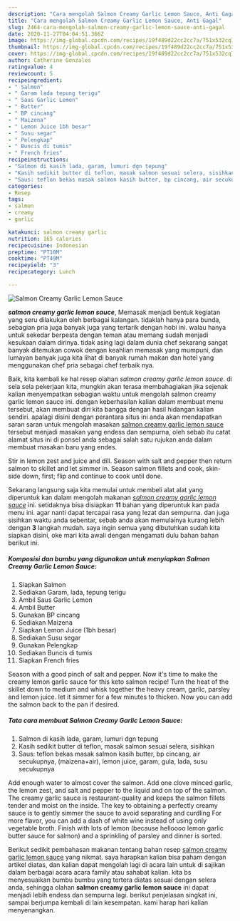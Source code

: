 ```yaml
---
description: "Cara mengolah Salmon Creamy Garlic Lemon Sauce, Anti Gagal"
title: "Cara mengolah Salmon Creamy Garlic Lemon Sauce, Anti Gagal"
slug: 2464-cara-mengolah-salmon-creamy-garlic-lemon-sauce-anti-gagal
date: 2020-11-27T04:04:51.366Z
image: https://img-global.cpcdn.com/recipes/19f489d22cc2cc7a/751x532cq70/salmon-creamy-garlic-lemon-sauce-foto-resep-utama.jpg
thumbnail: https://img-global.cpcdn.com/recipes/19f489d22cc2cc7a/751x532cq70/salmon-creamy-garlic-lemon-sauce-foto-resep-utama.jpg
cover: https://img-global.cpcdn.com/recipes/19f489d22cc2cc7a/751x532cq70/salmon-creamy-garlic-lemon-sauce-foto-resep-utama.jpg
author: Catherine Gonzales
ratingvalue: 4
reviewcount: 5
recipeingredient:
- " Salmon"
- " Garam lada tepung terigu"
- " Saus Garlic Lemon"
- " Butter"
- " BP cincang"
- " Maizena"
- " Lemon Juice 1bh besar"
- " Susu segar"
- " Pelengkap"
- " Buncis di tumis"
- " French fries"
recipeinstructions:
- "Salmon di kasih lada, garam, lumuri dgn tepung"
- "Kasih sedikit butter di teflon, masak salmon sesuai selera, sisihkan"
- "Saus: teflon bekas masak salmon kasih butter, bp cincang, air secukupnya, (maizena+air), lemon juice, garam, gula, lada, susu secukupnya"
categories:
- Resep
tags:
- salmon
- creamy
- garlic

katakunci: salmon creamy garlic 
nutrition: 165 calories
recipecuisine: Indonesian
preptime: "PT10M"
cooktime: "PT49M"
recipeyield: "3"
recipecategory: Lunch

---
```



![Salmon Creamy Garlic Lemon Sauce](https://img-global.cpcdn.com/recipes/19f489d22cc2cc7a/751x532cq70/salmon-creamy-garlic-lemon-sauce-foto-resep-utama.jpg)

<b><i>salmon creamy garlic lemon sauce</i></b>, Memasak menjadi bentuk kegiatan yang seru dilakukan oleh berbagai kalangan. tidaklah hanya para bunda, sebagian pria juga banyak juga yang tertarik dengan hobi ini. walau hanya untuk sekedar berpesta dengan teman atau memang sudah menjadi kesukaan dalam dirinya. tidak asing lagi dalam dunia chef sekarang sangat banyak ditemukan cowok dengan keahlian memasak yang mumpuni, dan lumayan banyak juga kita lihat di banyak rumah makan dan hotel yang menggunakan chef pria sebagai chef terbaik nya.

Baik, kita kembali ke hal resep olahan <i>salmon creamy garlic lemon sauce</i>. di sela sela pekerjaan kita, mungkin akan terasa membahagiakan jika sejenak kalian menyempatkan sebagian waktu untuk mengolah salmon creamy garlic lemon sauce ini. dengan keberhasilan kalian dalam membuat menu tersebut, akan membuat diri kita bangga dengan hasil hidangan kalian sendiri. apalagi disini dengan perantara situs ini anda akan mendapatkan saran saran untuk mengolah masakan <u>salmon creamy garlic lemon sauce</u> tersebut menjadi masakan yang endess dan sempurna, oleh sebab itu catat alamat situs ini di ponsel anda sebagai salah satu rujukan anda dalam membuat masakan baru yang endes.

Stir in lemon zest and juice and dill. Season with salt and pepper then return salmon to skillet and let simmer in. Season salmon fillets and cook, skin-side down, first; flip and continue to cook until done.


Sekarang langsung saja kita memulai untuk membeli alat alat yang diperuntuk kan dalam mengolah makanan <u><i>salmon creamy garlic lemon sauce</i></u> ini. setidaknya bisa disiapkan <b>11</b> bahan yang diperuntuk kan pada menu ini. agar nanti dapat tercapai rasa yang lezat dan sempurna. dan juga sisihkan waktu anda sebentar, sebab anda akan memulainya kurang lebih dengan <b>3</b> langkah mudah. saya ingin semua yang dibutuhkan sudah kita siapkan disini, oke mari kita awali dengan mengamati dulu bahan bahan berikut ini.

<!--inarticleads1-->

##### Komposisi dan bumbu yang digunakan untuk menyiapkan Salmon Creamy Garlic Lemon Sauce:

1. Siapkan  Salmon
1. Sediakan  Garam, lada, tepung terigu
1. Ambil  Saus Garlic Lemon
1. Ambil  Butter
1. Gunakan  BP cincang
1. Sediakan  Maizena
1. Siapkan  Lemon Juice (1bh besar)
1. Sediakan  Susu segar
1. Gunakan  Pelengkap
1. Sediakan  Buncis di tumis
1. Siapkan  French fries


Season with a good pinch of salt and pepper. Now it&#39;s time to make the creamy lemon garlic sauce for this keto salmon recipe! Turn the heat of the skillet down to medium and whisk together the heavy cream, garlic, parsley and lemon juice. let it simmer for a few minutes to thicken. Now you can add the salmon back to the pan if desired. 

<!--inarticleads2-->

##### Tata cara membuat Salmon Creamy Garlic Lemon Sauce:

1. Salmon di kasih lada, garam, lumuri dgn tepung
1. Kasih sedikit butter di teflon, masak salmon sesuai selera, sisihkan
1. Saus: teflon bekas masak salmon kasih butter, bp cincang, air secukupnya, (maizena+air), lemon juice, garam, gula, lada, susu secukupnya


Add enough water to almost cover the salmon. Add one clove minced garlic, the lemon zest, and salt and pepper to the liquid and on top of the salmon. The creamy garlic sauce is restaurant-quality and keeps the salmon fillets tender and moist on the inside. The key to obtaining a perfectly creamy sauce is to gently simmer the sauce to avoid separating and curdling For more flavor, you can add a dash of white wine instead of using only vegetable broth. Finish with lots of lemon (because helloooo lemon garlic butter sauce for salmon) and a sprinkling of parsley and dinner is sorted. 

Berikut sedikit pembahasan makanan tentang bahan resep <u>salmon creamy garlic lemon sauce</u> yang nikmat. saya harapkan kalian bisa paham dengan artikel diatas, dan kalian dapat mengolah lagi di acara lain untuk di sajikan dalam berbagai acara acara family atau sahabat kalian. kita bs menyesuaikan bumbu bumbu yang tertera diatas sesuai dengan selera anda, sehingga olahan <b>salmon creamy garlic lemon sauce</b> ini dapat menjadi lebih endess dan sempurna lagi. berikut penjelasan singkat ini, sampai berjumpa kembali di lain kesempatan. kami harap hari kalian menyenangkan.
